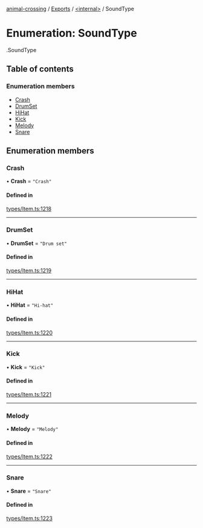 [animal-crossing](../README.md) / [Exports](../modules.md) / [<internal\>](../modules/internal_.md) / SoundType

# Enumeration: SoundType

[<internal>](../modules/internal_.md).SoundType

## Table of contents

### Enumeration members

- [Crash](internal_.SoundType.md#crash)
- [DrumSet](internal_.SoundType.md#drumset)
- [HiHat](internal_.SoundType.md#hihat)
- [Kick](internal_.SoundType.md#kick)
- [Melody](internal_.SoundType.md#melody)
- [Snare](internal_.SoundType.md#snare)

## Enumeration members

### Crash

• **Crash** = `"Crash"`

#### Defined in

[types/Item.ts:1218](https://github.com/Norviah/animal-crossing/blob/3810f6b/module/types/Item.ts#L1218)

___

### DrumSet

• **DrumSet** = `"Drum set"`

#### Defined in

[types/Item.ts:1219](https://github.com/Norviah/animal-crossing/blob/3810f6b/module/types/Item.ts#L1219)

___

### HiHat

• **HiHat** = `"Hi-hat"`

#### Defined in

[types/Item.ts:1220](https://github.com/Norviah/animal-crossing/blob/3810f6b/module/types/Item.ts#L1220)

___

### Kick

• **Kick** = `"Kick"`

#### Defined in

[types/Item.ts:1221](https://github.com/Norviah/animal-crossing/blob/3810f6b/module/types/Item.ts#L1221)

___

### Melody

• **Melody** = `"Melody"`

#### Defined in

[types/Item.ts:1222](https://github.com/Norviah/animal-crossing/blob/3810f6b/module/types/Item.ts#L1222)

___

### Snare

• **Snare** = `"Snare"`

#### Defined in

[types/Item.ts:1223](https://github.com/Norviah/animal-crossing/blob/3810f6b/module/types/Item.ts#L1223)
